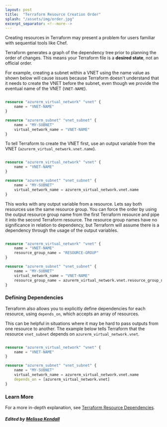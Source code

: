 ```yaml
---
layout: post
title:  "Terraform Resource Creation Order"
splash: "/assets/img/order.jpg"
excerpt_separator: <!--more-->
---
```

Creating resources in Terraform may present a problem for users familiar with sequential tools like Chef.

Terraform generates a graph of the dependency tree prior to planning the order of changes. This means your Terraform file is a **desired state**, not an official order.

<!--more-->

For example, creating a subnet within a VNET using the name value as shown below will cause issues because Terraform doesn't understand that it needs to create the VNET before the subnet, even though we provide the eventual name of the VNET (`VNET-NAME`).

```terraform

resource "azurerm_virtual_network" "vnet" {
    name = "VNET-NAME"
}

resource "azurerm_subnet" "vnet_subnet" {
    name = "MY-SUBNET"
    virtual_network_name = "VNET-NAME"
}

```

To tell Terraform to create the VNET first, use an output variable from the VNET (`azurerm_virtual_network.vnet.name`).

```terraform

resource "azurerm_virtual_network" "vnet" {
    name = "VNET-NAME"
}

resource "azurerm_subnet" "vnet_subnet" {
    name = "MY-SUBNET"
    virtual_network_name = azurerm_virtual_network.vnet.name
}

```

This works with any output variable from a resource. Lets say both resources use the same resource group.
You can force the order by using the output resource group name from the first Terraform resource and pipe it into the second Terraform resource. The resource group names have no significance in relation to dependency, but Terraform will assume there is a dependency through the usage of the output variables.

```terraform

resource "azurerm_virtual_network" "vnet" {
    name = "VNET-NAME"
    resource_group_name = "RESOURCE-GROUP"
}

resource "azurerm_subnet" "vnet_subnet" {
    name = "MY-SUBNET"
    virtual_network_name = "VNET-NAME"
    resource_group_name = azurerm_virtual_network.vnet.resource_group_name
}

```

### Defining Dependencies

Terraform also allows you to explicitly define dependencies for each resource, using `depends_on`, which accepts an array of resources.

This can be helpful in situations where it may be hard to pass outputs from one resource to another. The example below tells Terraform that the resource `vnet_subnet` depends on `azurerm_virtual_network.vnet`.

```terraform

resource "azurerm_virtual_network" "vnet" {
    name = "VNET-NAME"
}

resource "azurerm_subnet" "vnet_subnet" {
    name = "MY-SUBNET"
    virtual_network_name = azurerm_virtual_network.vnet.name
    depends_on = [azurerm_virtual_network.vnet] 
}

```

### Learn More

For a more in-depth explanation, see [Terraform Resource Dependencies](https://learn.hashicorp.com/terraform/getting-started/dependencies).

##### Edited by [Melissa Kendall](https://www.linkedin.com/in/melissa-kendall-72b35195/)